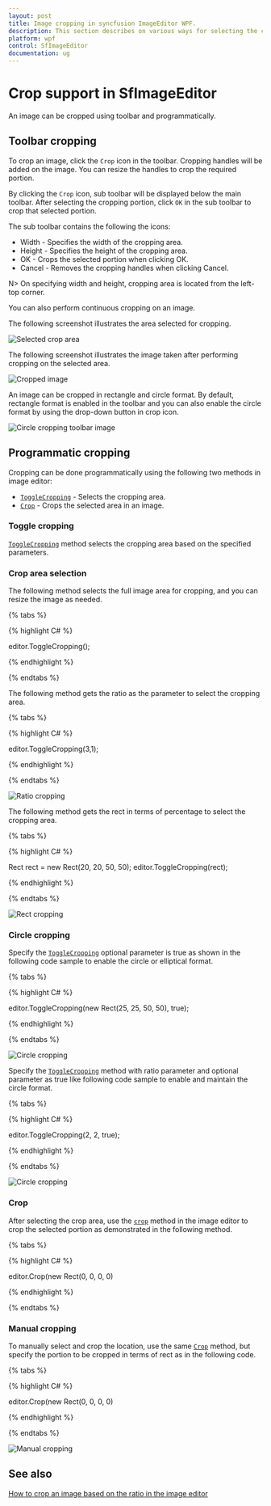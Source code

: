 ```yaml
---
layout: post
title: Image cropping in syncfusion ImageEditor WPF.
description: This section describes on various ways for selecting the cropping area and also to crop the image with specified bounds SfImageEditor.
platform: wpf
control: SfImageEditor
documentation: ug
---
```


# Crop support in SfImageEditor

An image can be cropped using toolbar and programmatically.

## Toolbar cropping

To crop an image, click the `Crop` icon in the toolbar. Cropping handles will be added on the image. You can resize the handles to crop the required portion.

By clicking the `Crop` icon, sub toolbar will be displayed below the main toolbar. After selecting the cropping portion, click `OK` in the sub toolbar to crop that selected portion.

The sub toolbar contains the following the icons:

* Width - Specifies the width of the cropping area.
* Height - Specifies the height of the cropping area.
* OK - Crops the selected portion when clicking OK.
* Cancel - Removes the cropping handles when clicking Cancel.

N> On specifying width and height, cropping area is located from the left-top corner.

You can also perform continuous cropping on an image.

The following screenshot illustrates the area selected for cropping.

![Selected crop area](Images/ToolbarCropArea.png) 

The following screenshot illustrates the image taken after performing cropping on the selected area.

![Cropped image](Images/CroppedImage.jpg) 

An image can be cropped in rectangle and circle format. By default, rectangle format is enabled in the toolbar and you can also enable the circle format by using the drop-down button in crop icon.

![Circle cropping toolbar image](Images/CircleCropping_Toolbar_Img.png) 

## Programmatic cropping

Cropping can be done programmatically using  the following two methods in image editor:

* [`ToggleCropping`](https://help.syncfusion.com/cr/wpf/Syncfusion.UI.Xaml.ImageEditor.SfImageEditor.html#Syncfusion_UI_Xaml_ImageEditor_SfImageEditor_ToggleCropping) - Selects the cropping area.
* [`Crop`](https://help.syncfusion.com/cr/wpf/Syncfusion.UI.Xaml.ImageEditor.SfImageEditor.html#Syncfusion_UI_Xaml_ImageEditor_SfImageEditor_Crop_System_Windows_Rect_System_Boolean_) - Crops the selected area in an image.

### Toggle cropping

[`ToggleCropping`](https://help.syncfusion.com/cr/wpf/Syncfusion.UI.Xaml.ImageEditor.SfImageEditor.html#Syncfusion_UI_Xaml_ImageEditor_SfImageEditor_ToggleCropping) method selects the cropping area based on the specified parameters.

### Crop area selection

The following method selects the full image area for cropping, and you can resize the image as needed.

{% tabs %} 

{% highlight C# %} 

editor.ToggleCropping();

{% endhighlight %}

{% endtabs %} 

The following method gets the ratio as the parameter to select the cropping area.

{% tabs %} 

{% highlight C# %} 

editor.ToggleCropping(3,1);

{% endhighlight %}

{% endtabs %} 

![Ratio cropping](Images/CroppingRatio.png) 

The following method gets the rect in terms of percentage to select the cropping area.

{% tabs %} 

{% highlight C# %} 

Rect rect = new Rect(20, 20, 50, 50);
editor.ToggleCropping(rect);

{% endhighlight %}

{% endtabs %} 

![Rect cropping](Images/CroppingRect.png) 

### Circle cropping

Specify the [`ToggleCropping`](https://help.syncfusion.com/cr/wpf/Syncfusion.UI.Xaml.ImageEditor.SfImageEditor.html#Syncfusion_UI_Xaml_ImageEditor_SfImageEditor_ToggleCropping) optional parameter is true as shown in the following code sample to enable the circle or elliptical format.

{% tabs %} 

{% highlight C# %} 

editor.ToggleCropping(new Rect(25, 25, 50, 50), true);

{% endhighlight %}

{% endtabs %} 

![Circle cropping](Images/CircleCropping_Img.png) 

Specify the [`ToggleCropping`](https://help.syncfusion.com/cr/wpf/Syncfusion.UI.Xaml.ImageEditor.SfImageEditor.html#Syncfusion_UI_Xaml_ImageEditor_SfImageEditor_ToggleCropping) method with ratio parameter and optional parameter as true like following code sample to enable and maintain the circle format.

{% tabs %} 

{% highlight C# %} 

editor.ToggleCropping(2, 2, true);

{% endhighlight %}

{% endtabs %} 

![Circle cropping](Images/CircleCroppingRatio.png) 


### Crop

After selecting the crop area, use the [`crop`](https://help.syncfusion.com/cr/wpf/Syncfusion.UI.Xaml.ImageEditor.SfImageEditor.html#Syncfusion_UI_Xaml_ImageEditor_SfImageEditor_Crop_System_Windows_Rect_System_Boolean_) method in the image editor to crop the selected portion as demonstrated in the following method.

{% tabs %} 

{% highlight C# %} 

editor.Crop(new Rect(0, 0, 0, 0)

{% endhighlight %}

{% endtabs %} 

### Manual cropping

To manually select and crop the location, use the same [`Crop`](https://help.syncfusion.com/cr/wpf/Syncfusion.UI.Xaml.ImageEditor.SfImageEditor.html#Syncfusion_UI_Xaml_ImageEditor_SfImageEditor_Crop_System_Windows_Rect_System_Boolean_) method, but specify the portion to be cropped in terms of rect as in the following code.

{% tabs %} 

{% highlight C# %} 

editor.Crop(new Rect(0, 0, 0, 0)

{% endhighlight %}

{% endtabs %} 

![Manual cropping](Images/ManualCrop.png) 

## See also

[How to crop an image based on the ratio in the image editor](https://www.syncfusion.com/kb/11225/how-to-crop-an-image-based-on-the-ratio-in-the-image-editor)